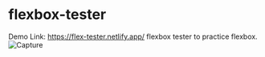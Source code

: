 
# flexbox-tester
Demo Link: https://flex-tester.netlify.app/
flexbox tester to practice flexbox.
![Capture](https://user-images.githubusercontent.com/72184791/125442564-eb7ee9b3-406b-42d1-b259-34f076c42cc5.JPG)
